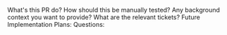 What's this PR do?
How should this be manually tested?
Any background context you want to provide?
What are the relevant tickets?
Future Implementation Plans:
Questions:
